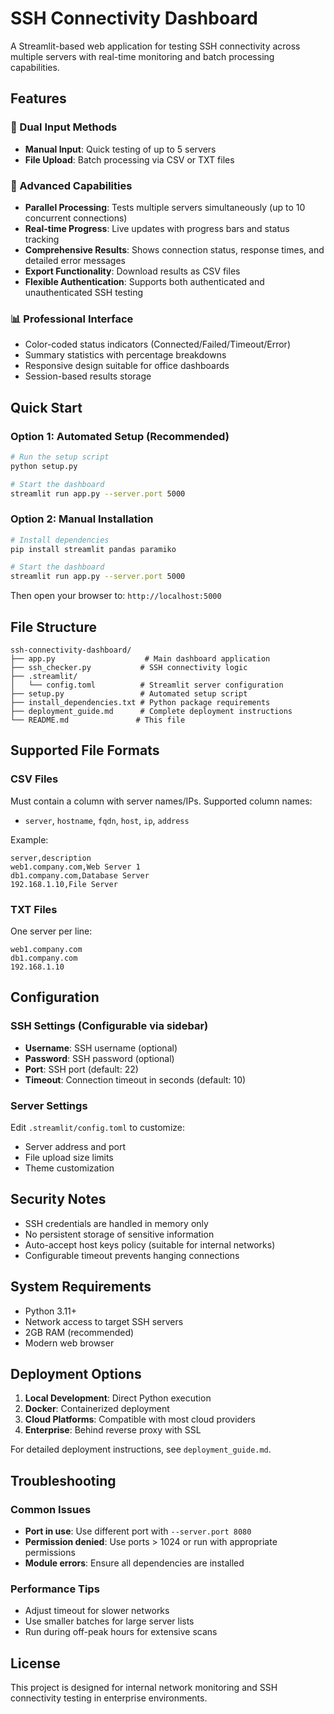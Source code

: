 # SSH Connectivity Dashboard

A Streamlit-based web application for testing SSH connectivity across multiple servers with real-time monitoring and batch processing capabilities.

## Features

### 🔧 Dual Input Methods
- **Manual Input**: Quick testing of up to 5 servers
- **File Upload**: Batch processing via CSV or TXT files

### 🚀 Advanced Capabilities
- **Parallel Processing**: Tests multiple servers simultaneously (up to 10 concurrent connections)
- **Real-time Progress**: Live updates with progress bars and status tracking
- **Comprehensive Results**: Shows connection status, response times, and detailed error messages
- **Export Functionality**: Download results as CSV files
- **Flexible Authentication**: Supports both authenticated and unauthenticated SSH testing

### 📊 Professional Interface
- Color-coded status indicators (Connected/Failed/Timeout/Error)
- Summary statistics with percentage breakdowns
- Responsive design suitable for office dashboards
- Session-based results storage

## Quick Start

### Option 1: Automated Setup (Recommended)
```bash
# Run the setup script
python setup.py

# Start the dashboard
streamlit run app.py --server.port 5000
```

### Option 2: Manual Installation
```bash
# Install dependencies
pip install streamlit pandas paramiko

# Start the dashboard
streamlit run app.py --server.port 5000
```

Then open your browser to: `http://localhost:5000`

## File Structure

```
ssh-connectivity-dashboard/
├── app.py                    # Main dashboard application
├── ssh_checker.py           # SSH connectivity logic
├── .streamlit/
│   └── config.toml          # Streamlit server configuration
├── setup.py                 # Automated setup script
├── install_dependencies.txt # Python package requirements
├── deployment_guide.md      # Complete deployment instructions
└── README.md               # This file
```

## Supported File Formats

### CSV Files
Must contain a column with server names/IPs. Supported column names:
- `server`, `hostname`, `fqdn`, `host`, `ip`, `address`

Example:
```csv
server,description
web1.company.com,Web Server 1
db1.company.com,Database Server
192.168.1.10,File Server
```

### TXT Files
One server per line:
```text
web1.company.com
db1.company.com
192.168.1.10
```

## Configuration

### SSH Settings (Configurable via sidebar)
- **Username**: SSH username (optional)
- **Password**: SSH password (optional)
- **Port**: SSH port (default: 22)
- **Timeout**: Connection timeout in seconds (default: 10)

### Server Settings
Edit `.streamlit/config.toml` to customize:
- Server address and port
- File upload size limits
- Theme customization

## Security Notes

- SSH credentials are handled in memory only
- No persistent storage of sensitive information
- Auto-accept host keys policy (suitable for internal networks)
- Configurable timeout prevents hanging connections

## System Requirements

- Python 3.11+
- Network access to target SSH servers
- 2GB RAM (recommended)
- Modern web browser

## Deployment Options

1. **Local Development**: Direct Python execution
2. **Docker**: Containerized deployment
3. **Cloud Platforms**: Compatible with most cloud providers
4. **Enterprise**: Behind reverse proxy with SSL

For detailed deployment instructions, see `deployment_guide.md`.

## Troubleshooting

### Common Issues
- **Port in use**: Use different port with `--server.port 8080`
- **Permission denied**: Use ports > 1024 or run with appropriate permissions
- **Module errors**: Ensure all dependencies are installed

### Performance Tips
- Adjust timeout for slower networks
- Use smaller batches for large server lists
- Run during off-peak hours for extensive scans

## License

This project is designed for internal network monitoring and SSH connectivity testing in enterprise environments.